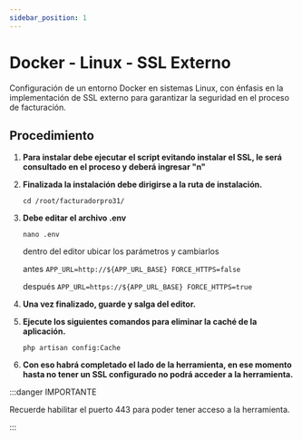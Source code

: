 ```yaml
---
sidebar_position: 1
---
```


# Docker - Linux - SSL Externo

Configuración de un entorno Docker en sistemas Linux, con énfasis en la implementación de SSL externo para garantizar la seguridad en el proceso de facturación.

## Procedimiento

1. **Para instalar debe ejecutar el script evitando instalar el SSL, le será consultado en el proceso y deberá ingresar "n"**

2. **Finalizada la instalación debe dirigirse a la ruta de instalación.**

    ```
    cd /root/facturadorpro31/
    ```

3. **Debe editar el archivo .env**

    ```
    nano .env
    ```

    dentro del editor ubicar los parámetros y cambiarlos

    antes
        ```
        APP_URL=http://${APP_URL_BASE}
        FORCE_HTTPS=false
        ```

    después
        ```
        APP_URL=https://${APP_URL_BASE}
        FORCE_HTTPS=true
        ```

4. **Una vez finalizado, guarde y salga del editor.**

5. **Ejecute los siguientes comandos para eliminar la caché de la aplicación.**

    ```
    php artisan config:Cache
    ```

6. **Con eso habrá completado el lado de la herramienta, en ese momento hasta no tener un SSL configurado no podrá acceder a la herramienta.**

:::danger IMPORTANTE

Recuerde habilitar el puerto 443 para poder tener acceso a la herramienta.

:::



